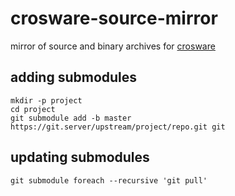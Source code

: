 # crosware-source-mirror

mirror of source and binary archives for [crosware](https://github.com/ryanwoodsmall/crosware)

## adding submodules

```
mkdir -p project
cd project
git submodule add -b master https://git.server/upstream/project/repo.git git
```

## updating submodules

```
git submodule foreach --recursive 'git pull'
```

